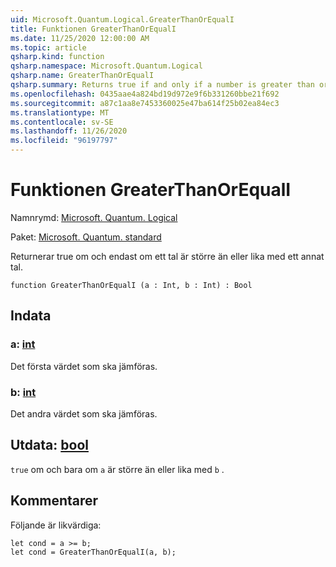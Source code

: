 ```yaml
---
uid: Microsoft.Quantum.Logical.GreaterThanOrEqualI
title: Funktionen GreaterThanOrEqualI
ms.date: 11/25/2020 12:00:00 AM
ms.topic: article
qsharp.kind: function
qsharp.namespace: Microsoft.Quantum.Logical
qsharp.name: GreaterThanOrEqualI
qsharp.summary: Returns true if and only if a number is greater than or equal to another number.
ms.openlocfilehash: 0435aae4a824bd19d972e9f6b331260bbe21f692
ms.sourcegitcommit: a87c1aa8e7453360025e47ba614f25b02ea84ec3
ms.translationtype: MT
ms.contentlocale: sv-SE
ms.lasthandoff: 11/26/2020
ms.locfileid: "96197797"
---
```

# <a name="greaterthanorequali-function"></a>Funktionen GreaterThanOrEqualI

Namnrymd: [Microsoft. Quantum. Logical](xref:Microsoft.Quantum.Logical)

Paket: [Microsoft. Quantum. standard](https://nuget.org/packages/Microsoft.Quantum.Standard)


Returnerar true om och endast om ett tal är större än eller lika med ett annat tal.

```qsharp
function GreaterThanOrEqualI (a : Int, b : Int) : Bool
```


## <a name="input"></a>Indata

### <a name="a--int"></a>a: [int](xref:microsoft.quantum.lang-ref.int)

Det första värdet som ska jämföras.


### <a name="b--int"></a>b: [int](xref:microsoft.quantum.lang-ref.int)

Det andra värdet som ska jämföras.



## <a name="output--bool"></a>Utdata: [bool](xref:microsoft.quantum.lang-ref.bool)

`true` om och bara om `a` är större än eller lika med `b` .

## <a name="remarks"></a>Kommentarer

Följande är likvärdiga:

```Q#
let cond = a >= b;
let cond = GreaterThanOrEqualI(a, b);
```